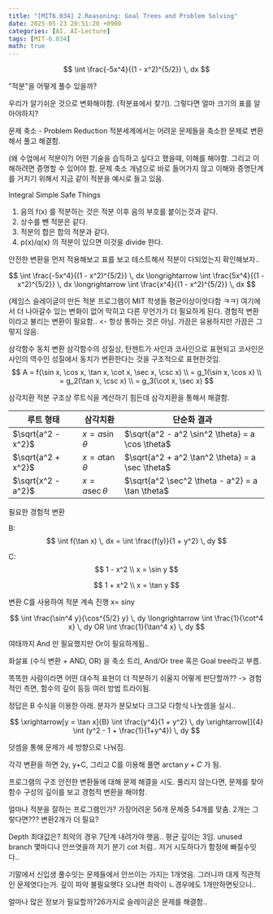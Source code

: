 ```yaml
---
title: "[MIT6.034] 2.Reasoning: Goal Trees and Problem Solving"
date: 2025-05-23 20:51:20 +0900
categories: [AI. AI-Lecture]
tags: [MIT-6.034]
math: true
---
```



$$
\int \frac{-5x^4}{(1 - x^2)^{5/2}} \, dx
$$

"적분"을 어떻게 풀수 있을까?

우리가 알기쉬운 것으로 변화해야함. (적분표에서 찾기).
그렇다면 얼마 크기의 표를 알아야하지?

문제 축소 - Problem Reduction
적분세계에서는 어려운 문제들을 축소한 문제로 변환해서 풀고 해결함.

(왜 수업에서 적분이?)
어떤 기술을 습득하고 싶다고 했을때, 이해를 해야함. 그리고 이해하려면 증명할 수 있어야 함.
문제 축소 개념으로 바로 들어가지 않고 이해와 증명단계를 거치기 위해서 지금 같이 적분을 예시로 들고 있음.

Integral Simple Safe Things
1. 음의 f(x) 를 적분하는 것은 적분 이후 음의 부호를 붙이는것과 같다.
2. 상수를 뺀 적분은 같다.
3. 적분의 합은 합의 적분과 같다.
4. p(x)/q(x) 의 적분이 있으면 이것을 divide 한다.

안전한 변환을 먼저 적용해보고 표를 보고 테스트해서 적분이 다되었는지 확인해보자..

$$
\int \frac{-5x^4}{(1 - x^2)^{5/2}} \, dx 
\longrightarrow 
\int \frac{5x^4}{(1 - x^2)^{5/2}} \, dx 
\longrightarrow 
\int \frac{x^4}{(1 - x^2)^{5/2}} \, dx 
$$

(제임스 슬레이글이 만든 적분 프로그램이 MIT 학생들 평균이상이엇다함 ㅋㅋ)
여기에서 더 나아갈수 있는 변화이 없어 막히고 다른 무언가가 더 필요하게 된다.
경험적 변환이라고 불리는 변환이 필요함.. <- 항상 통하는 것은 아님. 가끔은 유용하지만 가끔은 그렇지 않음.

삼각함수 동치 변환
삼각함수의 성질상, 탄젠트가 사인과 코사인으로 표현되고 코사인은 사인의 역수인 성질에서 동치가 변환한다는 것을 구조적으로 표현한것임. 
$$
A = f(\sin x, \cos x, \tan x, \cot x, \sec x, \csc x) \\
= g_1(\sin x, \cos x) \\
= g_2(\tan x, \csc x) \\
= g_3(\cot x, \sec x)
$$

삼각치환
적분 구조상 루트식을 계산하기 힘든데 삼각치환을 통해서 해결함.

| 루트 형태           | 삼각치환             | 단순화 결과                                           |
|---------------------|----------------------|--------------------------------------------------------|
| $\sqrt{a^2 - x^2}$  | $x = a \sin \theta$  | $\sqrt{a^2 - a^2 \sin^2 \theta} = a \cos \theta$       |
| $\sqrt{a^2 + x^2}$  | $x = a \tan \theta$  | $\sqrt{a^2 + a^2 \tan^2 \theta} = a \sec \theta$       |
| $\sqrt{x^2 - a^2}$  | $x = a \sec \theta$  | $\sqrt{a^2 \sec^2 \theta - a^2} = a \tan \theta$       |


필요한 경험적 변환

B:
$$
\int f(\tan x) \, dx = \int \frac{f(y)}{1 + y^2} \, dy
$$

C:
$$ 
1 - x^2 \\
x = \sin y
$$

$$ 
1 + x^2 \\
x = \tan y
$$


변환 C를 사용하여 적분 계속 진행 x= siny


$$
\int \frac{\sin^4 y}{\cos^{5/2} y} \, dy
\longrightarrow 
\int \frac{1}{\cot^4 x} \, dy OR \int \frac{1}{\tan^4 x} \, dy
$$

여태까지 And 만 필요했지만 Or이 필요하게됨..

화살표 (수식 변환 + AND, OR) 을 축소 트리, And/Or tree 혹은 Goal tree라고 부름.

똑똑한 사람이라면 어떤 대수적 표현이 더 적분하기 쉬울지 어떻게 판단할까??
-> 경험적인 측면, 함수의 깊이 등등 여러 방법 트라이됨.

정답은 B 수식을 이용한 아래. 분자가 분모보다 크그모 다항식 나눗셈을 실시..

$$
 \xrightarrow[y = \tan x]{B} \int \frac{y^4}{1 + y^2} \, dy
  \xrightarrow[]{4} \int (y^2 - 1 + \frac{1}{1+y^4}) \, dy
$$

덧셈을 통해 문제가 세 방향으로 나눠짐.

각각 변환을 하면 2y, y+C, 그리고 C를 이용해 풀면 $\arctan y + C$ 가 됨.


프로그램의 구조
안전한 변환들에 대해 문제 해결을 시도. 풀리지 않는다면,
문제를 찾아 함수 구성의 깊이를 보고 경험적 변환을 해야함.


얼마나 적분을 잘하는 프로그램인가?
가장어려운 56개 문제중 54개를 맞춤.
2개는 그렇다면??? 변환2개가 더 필요? 

Depth 최대값은? 최악의 경우 7단계 내려가야 햇음..
평균 깊이는 3임.
unused branch 몇마디나 안쓰엿을까 저기 분기 cot 처럼..
저거 시도하다가 함정에 빠질수잇다..

기말에서 신입생 풀수잇는 문제들에서 안쓰이는 가지는 1개엿음. 그러니까 대게 직관적인 문제엿다는거.
깊이 파악 불필요햇다 오냐면 최악이 ㄴ경우에도 1개만하면됫으니..

얼마나 많은 정보가 필요할까?26가지로 슬레이글은 문제를 해결함..